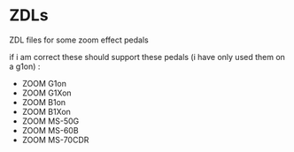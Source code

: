 # ZDLs
ZDL files for some zoom effect pedals 

if i am correct these should support these pedals (i have only used them on a g1on) : 
- ZOOM G1on
- ZOOM G1Xon
- ZOOM B1on
- ZOOM B1Xon
- ZOOM MS-50G
- ZOOM MS-60B
- ZOOM MS-70CDR